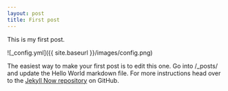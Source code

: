 ```yaml
---
layout: post
title: First post
---
```


This is my first post.

![_config.yml]({{ site.baseurl }}/images/config.png)

The easiest way to make your first post is to edit this one. Go into /\_posts/ and update the Hello World markdown file. For more instructions head over to the [Jekyll Now repository](https://github.com/barryclark/jekyll-now) on GitHub.
